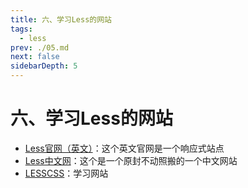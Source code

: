 ```yaml
---
title: 六、学习Less的网站
tags: 
  - less
prev: ./05.md
next: false
sidebarDepth: 5
---
```

# 六、学习Less的网站

- [Less官网（英文）](http://lesscss.org/)：这个英文官网是一个响应式站点
- [Less中文网](http://lesscss.cn/)：这个是一个原封不动照搬的一个中文网站
- [LESSCSS](http://www.1024i.com/demo/less/index.html)：学习网站
